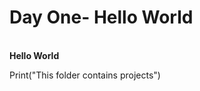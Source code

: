 # Day One- Hello World
<br> <b>Hello World </b> </br> 
<!-- Hello wold is complete August 25 20:43 with html format-->
Print("This folder contains projects")
